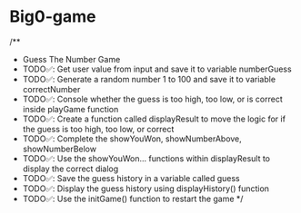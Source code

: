 # Big0-game


/**
 * Guess The Number Game
 * TODO✅: Get user value from input and save it to variable numberGuess
 * TODO✅: Generate a random number 1 to 100 and save it to variable correctNumber
 * TODO✅: Console whether the guess is too high, too low, or is correct inside playGame function
 * TODO✅: Create a function called displayResult to move the logic for if the guess is too high, too low, or correct
 * TODO✅: Complete the showYouWon, showNumberAbove, showNumberBelow
 * TODO✅: Use the showYouWon... functions within displayResult to display the correct dialog
 * TODO✅: Save the guess history in a variable called guess
 * TODO✅: Display the guess history using displayHistory() function
 * TODO✅: Use the initGame() function to restart the game
 */
